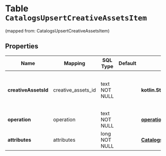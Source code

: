 
# Table `CatalogsUpsertCreativeAssetsItem`
(mapped from: CatalogsUpsertCreativeAssetsItem)

## Properties
Name | Mapping | SQL Type | Default | Type | Description | Notes
---- | ------- | -------- | ------- | ---- | ----------- | -----
**creativeAssetsId** | creative_assets_id | text NOT NULL |  | **kotlin.String** | The catalog creative assets id in the merchant namespace | 
**operation** | operation | text NOT NULL |  | [**operation**](#Operation) |  | 
**attributes** | attributes | long NOT NULL |  | [**CatalogsCreativeAssetsAttributes**](CatalogsCreativeAssetsAttributes.md) |  |  [foreignkey]





